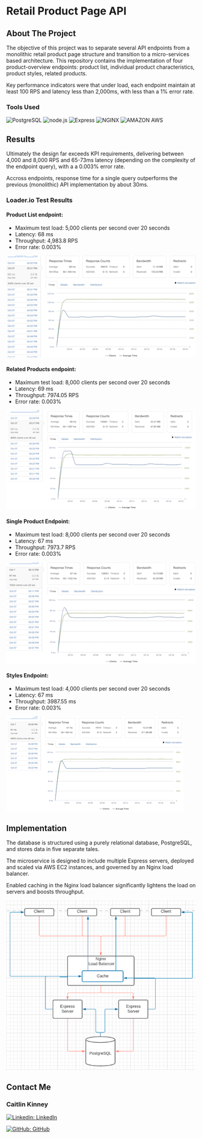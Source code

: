# Retail Product Page API
## About The Project
The objective of this project was to separate several API endpoints from a monolithic retail product page structure and transition to a micro-services based architecture. This repository contains the implementation of four product-overview endpoints: product list, individual product characteristics, product styles, related products.

Key performance indicators were that under load, each endpoint maintain at least 100 RPS and latency less than 2,000ms, with less than a 1% error rate.


### Tools Used
![PostgreSQL](https://img.shields.io/badge/PostgreSQL-20232A?style=for-the-badge&logo=postgresql&logoColor=blue)
![node.js](https://img.shields.io/badge/Node.js-20232A?style=for-the-badge&logo=nodedotjs&logoColor=green)
![Express](https://img.shields.io/badge/-Express-20232A?style=for-the-badge&logo=express&logoColor=yellow)
![NGINX](https://img.shields.io/badge/Nginx-20232A?style=for-the-badge&logo=nginx&logoColor=green)
![AMAZON AWS](https://img.shields.io/badge/Amazon_AWS-232F3E?style=for-the-badge&logo=amazon-aws&logoColor=white)


## Results
Ultimately the design far exceeds KPI requirements, delivering between 4,000 and 8,000 RPS and 65-73ms latency (depending on the complexity of the endpoint query), with a a 0.003% error rate.

Accross endpoints, response time for a single query outperforms the previous (monolithic) API implementation by about 30ms.

### Loader.io Test Results

#### Product List endpoint:
* Maximum test load: 5,000 clients per second over 20 seconds
* Latency: 68 ms
* Throughput: 4,983.8 RPS
* Error rate: 0.003%

![products_results]


#### Related Products endpoint:
* Maximum test load: 8,000 clients per second over 20 seconds
* Latency: 69 ms
* Throughput: 7974.05 RPS
* Error rate: 0.003%

![related_results]


#### Single Product Endpoint:
* Maximum test load: 8,000 clients per second over 20 seconds
* Latency: 67 ms
* Throughput: 7973.7 RPS
* Error rate: 0.003%

![singleProduct_results]


#### Styles Endpoint:
* Maximum test load: 4,000 clients per second over 20 seconds
* Latency: 67 ms
* Throughput: 3987.55 ms
* Error rate: 0.003%

![styles_results]


## Implementation

The database is structured using a purely relational database, PostgreSQL, and stores data in five separate tales.

The microservice is designed to include multiple Express servers, deployed and scaled via AWS EC2 instances, and governed by an Nginx load balancer.

Enabled caching in the Nginx load balancer significantly lightens the load on servers and boosts throughput.

![design]

## Contact Me

### Caitlin Kinney

[![Linkedin: LinkedIn](https://img.shields.io/badge/linkedin-%230077B5.svg?style=for-the-badge&logo=linkedin&logoColor=white&link=https://www.linkedin.com/in/caitlinkinney/)](https://www.linkedin.com/in/caitlinKinney/)

[![GitHub: GitHub](https://img.shields.io/badge/github-%23121011.svg?style=for-the-badge&logo=github&logoColor=white&link=https://github.com/thecaitlinkinney)](https://github.com/thecaitlinkinney)



<!-- Images -->
[design]: images/products_design.png
[products_results]: images/products_results.png
[related_results]: images/related_results.png
[singleProduct_results]: images/singleProduct_results.png
[styles_results]: images/styles_results.png


